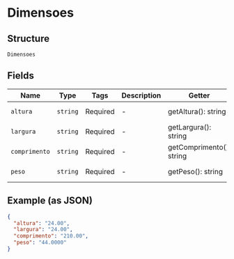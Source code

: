 
# Dimensoes

## Structure

`Dimensoes`

## Fields

| Name | Type | Tags | Description | Getter | Setter |
|  --- | --- | --- | --- | --- | --- |
| `altura` | `string` | Required | - | getAltura(): string | setAltura(string altura): void |
| `largura` | `string` | Required | - | getLargura(): string | setLargura(string largura): void |
| `comprimento` | `string` | Required | - | getComprimento(): string | setComprimento(string comprimento): void |
| `peso` | `string` | Required | - | getPeso(): string | setPeso(string peso): void |

## Example (as JSON)

```json
{
  "altura": "24.00",
  "largura": "24.00",
  "comprimento": "210.00",
  "peso": "44.0000"
}
```

